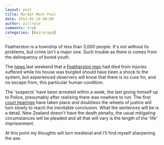```yaml
---
layout: post
title: Murder Most Foul
date: 2013-01-19 00:00
author: willryle
comments: true
categories: [Wairarapa]
---
```

Featherston is a township of less than 3,000 people. It's not without its problems, but crime isn't a major one. Such trouble as there is comes from the delinquency of bored youth.

The <a href="http://www.stuff.co.nz/dominion-post/news/8171202/Man-dies-after-Featherston-assault" target="_blank">news </a>last weekend that a <a href="http://www.stuff.co.nz/dominion-post/news/8194803/Hundreds-gather-for-Jones-funeral" target="_blank">Featherston man</a> had died from injuries suffered while his house was burgled should have been a shock to the system, but experienced observers will know that there is no cure for, and no escape from, this particular human condition.

The 'suspects' have been arrested within a week, the last giving himself up to Police, presumably after realising there was nowhere to run. The first <a href="http://www.times-age.co.nz/news/five-court-after-brutal-death/1722476/" target="_blank">court hearings</a> have taken place and doubtless the wheels of justice will turn slowly to reach the inevitable conclusion. What the sentences will be is a detail, New Zealand doesn't have the death penalty, the usual mitigating circumstances will be pleaded and all that will vary is the length of the 'life' imprisonment.

At this point my thoughts will turn medieval and I'll find myself sharpening the axe.
